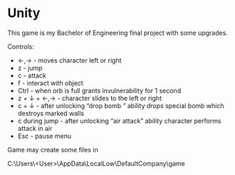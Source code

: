 # Unity

This game is my Bachelor of Engineering final project with some upgrades.

Controls:
- ←,→ - moves character left or right
- z - jump
- c - attack
- f - interact with object
- Ctrl - when orb is full grants invulnerability for 1 second
- z + ↓ + ←,→ - character slides to the left or right
- c + ↓ - after unlocking “drop bomb ” ability drops special bomb which destroys marked walls
- c during jump - after unlocking “air attack” ability character performs attack in air
- Esc - pause menu

Game may create some files in 

C:\Users\\\<User>\AppData\LocalLow\DefaultCompany\game
